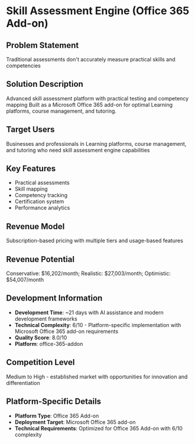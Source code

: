 # Skill Assessment Engine (Office 365 Add-on)

## Problem Statement
Traditional assessments don't accurately measure practical skills and competencies

## Solution Description
Advanced skill assessment platform with practical testing and competency mapping Built as a Microsoft Office 365 add-on for optimal Learning platforms, course management, and tutoring.

## Target Users
Businesses and professionals in Learning platforms, course management, and tutoring who need skill assessment engine capabilities

## Key Features
- Practical assessments
- Skill mapping
- Competency tracking
- Certification system
- Performance analytics

## Revenue Model
Subscription-based pricing with multiple tiers and usage-based features

## Revenue Potential
Conservative: $16,202/month; Realistic: $27,003/month; Optimistic: $54,007/month

## Development Information
- **Development Time**: ~21 days with AI assistance and modern development frameworks
- **Technical Complexity**: 6/10 - Platform-specific implementation with Microsoft Office 365 add-on requirements
- **Quality Score**: 8.0/10
- **Platform**: office-365-addon

## Competition Level
Medium to High - established market with opportunities for innovation and differentiation

## Platform-Specific Details
- **Platform Type**: Office 365 Add-on
- **Deployment Target**: Microsoft Office 365 add-on
- **Technical Requirements**: Optimized for Office 365 Add-on with 6/10 complexity
